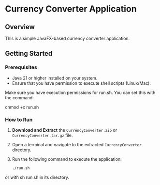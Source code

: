 # Currency Converter Application

## Overview
This is a simple JavaFX-based currency converter application.

## Getting Started

### Prerequisites
- Java 21 or higher installed on your system.
- Ensure that you have permission to execute shell scripts (Linux/Mac).

Make sure you have execution permissions for run.sh. You can set this with the command:

chmod +x run.sh


### How to Run
1. **Download and Extract** the `CurrencyConverter.zip` or `CurrencyConverter.tar.gz` file.
2. Open a terminal and navigate to the extracted `CurrencyConverter` directory.
3. Run the following command to execute the application:

   ```bash
   ./run.sh

or with sh run.sh in its directory.
